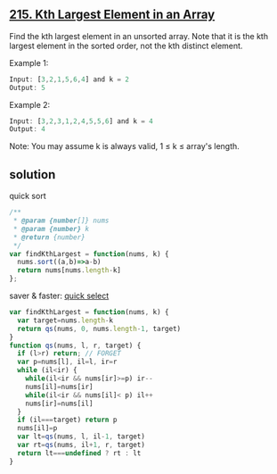 ## [215. Kth Largest Element in an Array](https://leetcode.com/problems/kth-largest-element-in-an-array/)

Find the kth largest element in an unsorted array. Note that it is the kth largest element in the sorted order, not the kth distinct element.

Example 1:
```js
Input: [3,2,1,5,6,4] and k = 2
Output: 5
```
Example 2:
```js
Input: [3,2,3,1,2,4,5,5,6] and k = 4
Output: 4
```
Note:
You may assume k is always valid, 1 ≤ k ≤ array's length.

## solution
quick sort
```js
/**
 * @param {number[]} nums
 * @param {number} k
 * @return {number}
 */
var findKthLargest = function(nums, k) {
  nums.sort((a,b)=>a-b)
  return nums[nums.length-k]
};
```

saver & faster: [quick select](https://github.com/azl397985856/leetcode/blob/master/problems/215.kth-largest-element-in-an-array.md#%E8%A7%A3%E6%B3%95%E4%B8%89---quick-select)
```js
var findKthLargest = function(nums, k) {
  var target=nums.length-k
  return qs(nums, 0, nums.length-1, target)
}
function qs(nums, l, r, target) {
  if (l>r) return; // FORGET
  var p=nums[l], il=l, ir=r
  while (il<ir) {
    while(il<ir && nums[ir]>=p) ir--
    nums[il]=nums[ir]
    while(il<ir && nums[il]< p) il++
    nums[ir]=nums[il]
  }
  if (il===target) return p
  nums[il]=p
  var lt=qs(nums, l, il-1, target)
  var rt=qs(nums, il+1, r, target)
  return lt===undefined ? rt : lt
}
```
